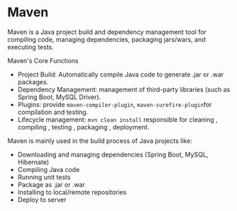 # Maven
Maven is a Java project build and dependency management tool for compiling code, managing dependencies, packaging jars/wars, and executing tests.

Maven's Core Functions

 - Project Build: Automatically compile Java code to generate .jar or .war packages.
 - Dependency Management: management of third-party libraries (such as Spring Boot, MySQL Driver).
 - Plugins: provide `maven-compiler-plugin`, `maven-surefire-plugin`for compilation and testing.
 - Lifecycle management: `mvn clean install` responsible for cleaning , compiling , testing , packaging , deployment.

Maven is mainly used in the build process of Java projects like:

 - Downloading and managing dependencies (Spring Boot, MySQL, Hibernate)
 - Compiling Java code
 - Running unit tests
 - Package as .jar or .war
 - Installing to local/remote repositories
 - Deploy to server
